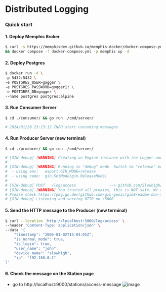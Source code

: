 # Distributed Logging

### Quick start
#### 1. Deploy Memphis Broker
```bash
$ curl -s https://memphisdev.github.io/memphis-docker/docker-compose.yml -o docker-compose.yml \
&& docker compose -f docker-compose.yml -p memphis up -d
```

#### 2. Deploy Postgres
```bash
$ docker run -d \
-p 5432:5432 \
-e POSTGRES_USER=gogger \
-e POSTGRES_PASSWORD=gogger1! \
-e POSTGRES_DB=gogger \
--name postgres postgres:alpine
```

#### 3. Run Consumer Server
```bash
$ cd ./consumer/ && go run ./cmd/server/

# 2024/01/28 23:13:12 INFO start consuming messages
```

#### 4. Run Producer Server (new terminal)
```bash
$ cd ./producer/ && go run ./cmd/server/

# [GIN-debug] [WARNING] Creating an Engine instance with the Logger and Recovery middleware already attached.
# 
# [GIN-debug] [WARNING] Running in "debug" mode. Switch to "release" mode in production.
#  - using env:   export GIN_MODE=release
#  - using code:  gin.SetMode(gin.ReleaseMode)
# 
# [GIN-debug] POST   /log/access               --> github.com/Slowhigh/gogger/producer/infra/router.NewRouter.func1 (3 handlers)
# [GIN-debug] [WARNING] You trusted all proxies, this is NOT safe. We recommend you to set a value.
# Please check https://pkg.go.dev/github.com/gin-gonic/gin#readme-don-t-trust-all-proxies for details. 
# [GIN-debug] Listening and serving HTTP on :5000
```

#### 5. Send the HTTP message to the Producer (new terminal)
```bash
$ curl --location 'http://localhost:5000/log/access' \
--header 'Content-Type: application/json' \
--data '{
    "timestamp": "2006-01-02T15:04:05Z",
    "is_normal_mode": true,
    "is_login": true,
    "user_name": "john",
    "device_name": "slowhigh",
    "ip": "192.168.0.1"
}'
```

#### 6. Check the message on the Station page
- go to http://localhost:9000/stations/access-message
  ![image](https://github.com/Slowhigh/gogger/assets/37216082/2462a2e5-e428-4aac-a9d9-6f56f8a19e84)


